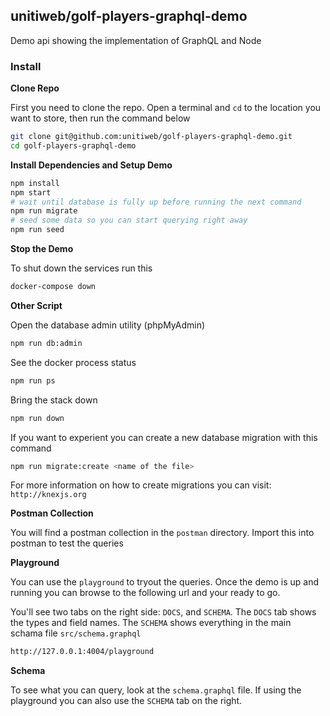## unitiweb/golf-players-graphql-demo
Demo api showing the implementation of GraphQL and Node

### Install

**Clone Repo**

First you need to clone the repo. Open a terminal and `cd` to the location you want to store, then run the command below

```bash
git clone git@github.com:unitiweb/golf-players-graphql-demo.git
cd golf-players-graphql-demo
```

**Install Dependencies and Setup Demo**

```bash
npm install
npm start
# wait until database is fully up before running the next command
npm run migrate 
# seed some data so you can start querying right away
npm run seed
```

**Stop the Demo**

To shut down the services run this

```bash
docker-compose down
```

**Other Script**

Open the database admin utility (phpMyAdmin)

```bash
npm run db:admin
```

See the docker process status

```bash
npm run ps
```

Bring the stack down

```bash
npm run down
```

If you want to experient you can create a new database migration with this command

```bash
npm run migrate:create <name of the file>
```

For more information on how to create migrations you can visit: `http://knexjs.org`

**Postman Collection**

You will find a postman collection in the `postman` directory. Import this into postman to test the queries

**Playground**

You can use the `playground` to tryout the queries. Once the demo is up and running you can browse to the following 
url and your ready to go.

You'll see two tabs on the right side: `DOCS`, and `SCHEMA`. The `DOCS` tab shows the types and field names. The `SCHEMA` 
shows everything in the main schama file `src/schema.graphql`

```bash
http://127.0.0.1:4004/playground
```

**Schema**

To see what you can query, look at the `schema.graphql` file. If using the playground you can also use the `SCHEMA` 
tab on the right.
